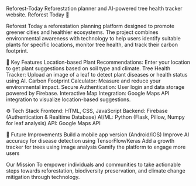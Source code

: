 Reforest-Today
Reforestation planner and AI-powered tree health tracker website.
Reforest Today 🌱

Reforest Today a reforestation planning platform designed to promote greener cities and healthier ecosystems. The project combines environmental awareness with technology to help users identify suitable plants for specific locations, monitor tree health, and track their carbon footprint.

🌟 Key Features
Location-based Plant Recommendations: Enter your location to get plant suggestions based on soil type and climate.
Tree Health Tracker: Upload an image of a leaf to detect plant diseases or health status using AI.
Carbon Footprint Calculator: Measure and reduce your environmental impact.
Secure Authentication: User login and data storage powered by Firebase.
Interactive Map Integration: Google Maps API integration to visualize location-based suggestions.

⚙️ Tech Stack
Frontend: HTML, CSS, JavaScript
Backend: Firebase (Authentication & Realtime Database)
AI/ML: Python (Flask, Pillow, Numpy for leaf analysis)
API: Google Maps API

🚀 Future Improvements
Build a mobile app version (Android/iOS)
Improve AI accuracy for disease detection using TensorFlow/Keras
Add a growth tracker for trees using image analysis
Gamify the platform to engage more users

Our Mission
To empower individuals and communities to take actionable steps towards reforestation, biodiversity preservation, and climate change mitigation through technology.

